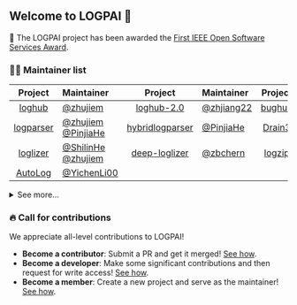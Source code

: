 
## Welcome to LOGPAI 👋

:1st_place_medal: The LOGPAI project has been awarded the [First IEEE Open Software Services Award](https://www.cse.cuhk.edu.hk/news/achievements/lyu-team-first-ieee-open-software-services-award/).

### 👩‍💻 Maintainer list

| Project | Maintainer | Project | Maintainer | Project | Maintainer | 
|:------:|:--------| :------:|:--------| :------:|:--------|
| [loghub](https://github.com/logpai/loghub)  | [@zhujiem](https://github.com/zhujiem)  | [loghub-2.0](https://github.com/logpai/loghub-2.0)  | [@zhjiang22](https://github.com/zhjiang22) | [bughub](https://github.com/logpai/bughub) | [@zhujiem](https://github.com/zhujiem)   | 
| [logparser](https://github.com/logpai/logparser) | [@zhujiem](https://github.com/zhujiem) [@PinjiaHe](https://github.com/PinjiaHe) | [hybridlogparser](https://github.com/logpai/hybridlogparser)  | [@PinjiaHe](https://github.com/PinjiaHe) |  [Drain3](https://github.com/logpai/Drain3)  | [@davidohana](https://github.com/davidohana) |
| [loglizer](https://github.com/logpai/loglizer)  | [@ShilinHe](https://github.com/ShilinHe) [@zhujiem](https://github.com/zhujiem) | [deep-loglizer](https://github.com/logpai/deep-loglizer) | [@zbchern](https://github.com/zbchern)  |  [logzip](https://github.com/logpai/logzip)  |  [@JinYang88](https://github.com/JinYang88) |
| [AutoLog](https://github.com/logpai/AutoLog)  | [@YichenLi00](https://github.com/YichenLi00) |  |  |  |   | 

<details>
 <summary>See more...</summary>
<table class="tg">
<thead>
  <tr>
    <th class="tg-0pky">Project</th>
    <th class="tg-0pky">Maintainer</th>
    <th class="tg-0pky">Project</th>
    <th class="tg-0pky">Maintainer</th>
    <th class="tg-0pky">Project</th>
    <th class="tg-0pky">Maintainer</th>
  </tr>
</thead>
<tbody>
  <tr>
    <td class="tg-0pky"><a href="https://github.com/logpai/Log3C">Log3C</a></td>
    <td class="tg-0pky"><a href="https://github.com/ShilinHe">@ShilinHe</a></td>
    <td class="tg-0pky"><a href="https://github.com/logpai/LoggingDescriptions">LoggingDescriptions</a></td>
    <td class="tg-0pky"><a href="https://github.com/PinjiaHe">@PinjiaHe</a></td>
    <td class="tg-0pky"><a href="https://github.com/logpai/LogAdvisor">LogAdvisor</a></td>
    <td class="tg-0pky"><a href="https://github.com/zhujiem">@zhujiem</a></td>
  </tr>
</tbody>
</table>
</details>

### 🔥 Call for contributions

We appreciate all-level contributions to LOGPAI!
+ **Become a contributor**: Submit a PR and get it merged! [See how](https://github.com/orgs/logpai/discussions/1).
+ **Become a developer**: Make some significant contributions and then request for write access! [See how](https://github.com/orgs/logpai/discussions/2).
+ **Become a member**: Create a new project and serve as the maintainer! [See how](https://github.com/orgs/logpai/discussions/3).

